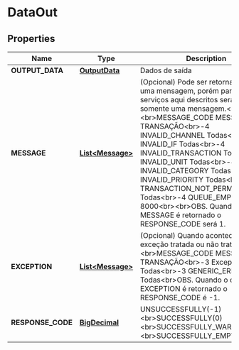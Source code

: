 
# DataOut

## Properties
Name | Type | Description | Notes
------------ | ------------- | ------------- | -------------
**OUTPUT_DATA** | [**OutputData**](OutputData.md) | Dados de saída |  [optional]
**MESSAGE** | [**List&lt;Message&gt;**](Message.md) | (Opcional) Pode ser retornado mais de uma mensagem, porém para os serviços aqui descritos será retornado somente uma mensagem.&lt;br&gt;&lt;br&gt;MESSAGE_CODE MESSAGE_TEXT TRANSAÇÃO&lt;br&gt;-4 INVALID_CHANNEL Todas&lt;br&gt;-4 INVALID_IF Todas&lt;br&gt;-4 INVALID_TRANSACTION Todas&lt;br&gt;-4 INVALID_UNIT Todas&lt;br&gt;-4 INVALID_CATEGORY Todas&lt;br&gt;-4 INVALID_PRIORITY Todas&lt;br&gt;-4 TRANSACTION_NOT_PERMMITED Todas&lt;br&gt;-4 QUEUE_EMPTY 8000&lt;br&gt;&lt;br&gt;OBS. Quando o campo MESSAGE é retornado o RESPONSE_CODE será 1. |  [optional]
**EXCEPTION** | [**List&lt;Message&gt;**](Message.md) | (Opcional) Quando acontece uma exceção tratada ou não tratada.&lt;br&gt;&lt;br&gt;MESSAGE_CODE MESSAGE_TEXT TRANSAÇÃO&lt;br&gt;-3 Exception tratada Todas&lt;br&gt;-3 GENERIC_ERROR Todas&lt;br&gt;OBS. Quando o campo EXCEPTION é retornado o RESPONSE_CODE é -1. |  [optional]
**RESPONSE_CODE** | [**BigDecimal**](BigDecimal.md) | UNSUCCESSFULLY(-1)&lt;br&gt;SUCCESSFULLY(0)&lt;br&gt;SUCCESSFULLY_WARNING(1)&lt;br&gt;SUCCESSFULLY_EMPTY_DATA(2) |  [optional]



